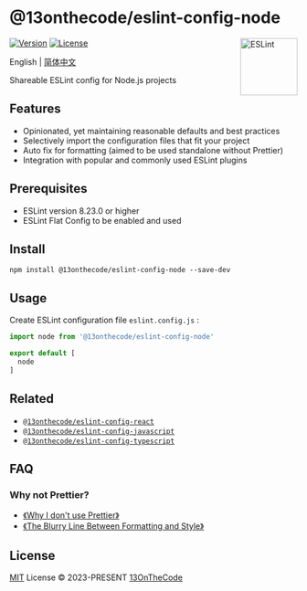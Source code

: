 # @13onthecode/eslint-config-node

<img src="https://github-production-user-asset-6210df.s3.amazonaws.com/137921275/258572401-482172f4-a813-41ae-9e42-d17176ae2893.svg" width="100" height="100" align="right" alt="ESLint" />

[![Version](https://img.shields.io/npm/v/@13onthecode/eslint-config-node?color=4b32c3&label=)](https://www.npmjs.com/package/@13onthecode/eslint-config-node)
[![License](https://img.shields.io/npm/l/@13onthecode/eslint-config-node?color=4b32c3&label=)](LICENSE.md)

English | [简体中文](README.CN.md)

Shareable ESLint config for Node.js projects

## Features

- Opinionated, yet maintaining reasonable defaults and best practices
- Selectively import the configuration files that fit your project
- Auto fix for formatting (aimed to be used standalone without Prettier)
- Integration with popular and commonly used ESLint plugins

## Prerequisites

- ESLint version 8.23.0 or higher
- ESLint Flat Config to be enabled and used

## Install

```shell
npm install @13onthecode/eslint-config-node --save-dev
```

## Usage

Create ESLint configuration file `eslint.config.js` :

```javascript
import node from '@13onthecode/eslint-config-node'

export default [
  node
]
```

## Related

- [`@13onthecode/eslint-config-react`](https://github.com/13OnTheCode/eslint-config/tree/main/packages/react)
- [`@13onthecode/eslint-config-javascript`](https://github.com/13OnTheCode/eslint-config/tree/main/packages/javascript)
- [`@13onthecode/eslint-config-typescript`](https://github.com/13OnTheCode/eslint-config/tree/main/packages/typescript)

## FAQ

### Why not Prettier?
- [《Why I don't use Prettier》](https://antfu.me/posts/why-not-prettier)
- [《The Blurry Line Between Formatting and Style》](https://blog.joshuakgoldberg.com/the-blurry-line-between-formatting-and-style/)

## License

[MIT](LICENSE.md) License &copy; 2023-PRESENT [13OnTheCode](https://github.com/13OnTheCode)
